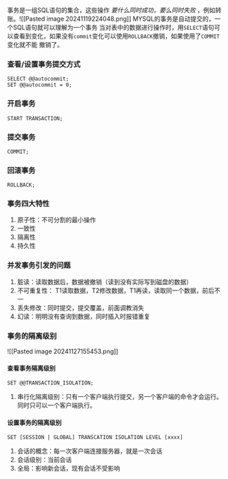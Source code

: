 事务是一组SQL语句的集合，这些操作 _要什么同时成功，要么同时失败_ ，例如转账。![[Pasted image 20241119224048.png]]
MYSQL的事务是自动提交的，一个SQL语句就可以理解为一个事务
当对表中的数据进行操作时，用`SELECT`语句可以查看到变化，如果没有`commit`变化可以使用`ROLLBACK`撤销，如果使用了`COMMIT`变化就不能 撤销了。

### 查看/设置事务提交方式
```
SELECT @@autocommit;
SET @@autocommit = 0;
```

### 开启事务
```
START TRANSACTION;
```
### 提交事务
```
COMMIT;
```

### 回滚事务
```
ROLLBACK;
```

### 事务四大特性
1. 原子性：不可分割的最小操作
2. 一致性
3. 隔离性
4. 持久性

### 并发事务引发的问题
1. 脏读：读取数据后，数据被撤销（读到没有实际写到磁盘的数据）
2. 不可重复性： T1读取数据，T2修改数据，T1再读，读取同一个数据，前后不一
3. 丢失修改：同时提交，提交覆盖，前面调教消失
4. 幻读：明明没有查询到数据，同时插入时报错重复

### 事务的隔离级别
![[Pasted image 20241127155453.png]]
#### 查看事务隔离级别
```
SET @@TRANSACTION_ISOLATION;
```
1. 串行化隔离级别：只有一个客户端执行提交，另一个客户端的命令才会运行。同时只可以一个客户端执行。
#### 设置事务的隔离级别
```
SET [SESSION | GLOBAL] TRANSCATION ISOLATION LEVEL [xxxx]
```
1. 会话的概念：每一次客户端连接服务器，就是一次会话
2. 会话级别：当前会话
3. 全局：影响新会话，现有会话不受影响
